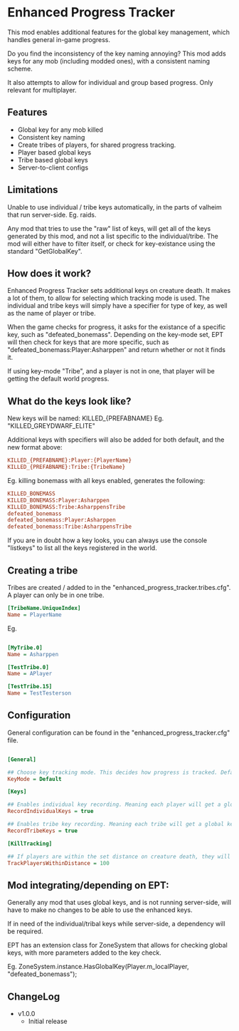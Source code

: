 # Enhanced Progress Tracker

This mod enables additional features for the global key management, which handles general in-game progress.

Do you find the inconsistency of the key naming annoying? This mod adds keys for any mob (including modded ones), with a consistent naming scheme.

It also attempts to allow for individual and group based progress. Only relevant for multiplayer.

## Features

- Global key for any mob killed
- Consistent key naming
- Create tribes of players, for shared progress tracking.
- Player based global keys
- Tribe based global keys
- Server-to-client configs

## Limitations

Unable to use individual / tribe keys automatically, in the parts of valheim that run server-side. Eg. raids.

Any mod that tries to use the "raw" list of keys, will get all of the keys generated by this mod, and not a list specific to the individual/tribe. The mod will either have to filter itself, or check for key-existance using the standard "GetGlobalKey".

## How does it work?

Enhanced Progress Tracker sets additional keys on creature death. It makes a lot of them, to allow for selecting which tracking mode is used.
The individual and tribe keys will simply have a specifier for type of key, as well as the name of player or tribe.

When the game checks for progress, it asks for the existance of a specific key, such as "defeated_bonemass". Depending on the key-mode set, EPT will then check for keys that are more specific, such as "defeated_bonemass:Player:Asharppen" and return whether or not it finds it.

If using key-mode "Tribe", and a player is not in one, that player will be getting the default world progress.

## What do the keys look like?

New keys will be named: KILLED_{PREFABNAME}
Eg. "KILLED_GREYDWARF_ELITE"

Additional keys with specifiers will also be added for both default, and the new format above:
``` INI
KILLED_{PREFABNAME}:Player:{PlayerName}
KILLED_{PREFABNAME}:Tribe:{TribeName}
```

Eg. killing bonemass with all keys enabled, generates the following:

``` INI
KILLED_BONEMASS
KILLED_BONEMASS:Player:Asharppen
KILLED_BONEMASS:Tribe:AsharppensTribe
defeated_bonemass
defeated_bonemass:Player:Asharppen
defeated_bonemass:Tribe:AsharppensTribe
```

If you are in doubt how a key looks, you can always use the console "listkeys" to list all the keys registered in the world.

## Creating a tribe

Tribes are created / added to in the "enhanced_progress_tracker.tribes.cfg".
A player can only be in one tribe.

```INI
[TribeName.UniqueIndex]
Name = PlayerName
```

Eg.

```INI

[MyTribe.0]
Name = Asharppen

[TestTribe.0]
Name = APlayer

[TestTribe.15]
Name = TestTesterson

```

## Configuration

General configuration can be found in the "enhanced_progress_tracker.cfg" file.

``` INI

[General]

## Choose key tracking mode. This decides how progress is tracked. Default, Player, Tribe.
KeyMode = Default

[Keys]

## Enables individual key recording. Meaning each player will get a global key recorded, when a creature dies.
RecordIndividualKeys = true

## Enables tribe key recording. Meaning each tribe will get a global key recorded, when a creature dies.
RecordTribeKeys = true

[KillTracking]

## If players are within the set distance on creature death, they will have their (or their tribe's) progress updated. If 0 or less, this setting is disabled.
TrackPlayersWithinDistance = 100
```

## Mod integrating/depending on EPT:

Generally any mod that uses global keys, and is not running server-side, will have to make no changes to be able to use the enhanced keys.

If in need of the individual/tribal keys while server-side, a dependency will be required.

EPT has an extension class for ZoneSystem that allows for checking global keys, with more parameters added to the key check.

Eg. ZoneSystem.instance.HasGlobalKey(Player.m_localPlayer, "defeated_bonemass");

## ChangeLog

- v1.0.0
  - Initial release